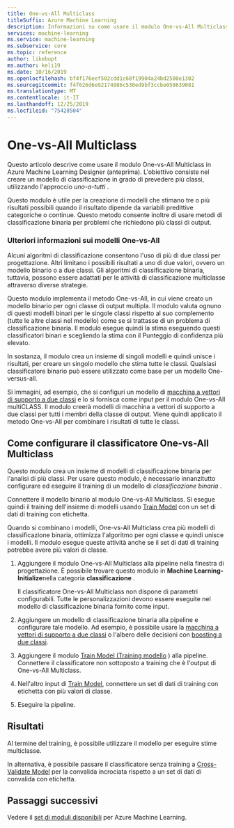 ```yaml
---
title: One-vs-All Multiclass
titleSuffix: Azure Machine Learning
description: Informazioni su come usare il modulo One-vs-All Multiclass in Azure Machine Learning per creare un modello di classificazione multiclasse da un insieme di modelli di classificazione binaria.
services: machine-learning
ms.service: machine-learning
ms.subservice: core
ms.topic: reference
author: likebupt
ms.author: keli19
ms.date: 10/16/2019
ms.openlocfilehash: bf4f176eef502cdd1c68f19904a24bd2500e1302
ms.sourcegitcommit: f4f626d6e92174086c530ed9bf3ccbe058639081
ms.translationtype: MT
ms.contentlocale: it-IT
ms.lasthandoff: 12/25/2019
ms.locfileid: "75428504"
---
```

# <a name="one-vs-all-multiclass"></a>One-vs-All Multiclass

Questo articolo descrive come usare il modulo One-vs-All Multiclass in Azure Machine Learning Designer (anteprima). L'obiettivo consiste nel creare un modello di classificazione in grado di prevedere più classi, utilizzando l'approccio *uno-a-tutti* .

Questo modulo è utile per la creazione di modelli che stimano tre o più risultati possibili quando il risultato dipende da variabili predittive categoriche o continue. Questo metodo consente inoltre di usare metodi di classificazione binaria per problemi che richiedono più classi di output.

### <a name="more-about-one-versus-all-models"></a>Ulteriori informazioni sui modelli One-vs-All

Alcuni algoritmi di classificazione consentono l'uso di più di due classi per progettazione. Altri limitano i possibili risultati a uno di due valori, ovvero un modello binario o a due classi. Gli algoritmi di classificazione binaria, tuttavia, possono essere adattati per le attività di classificazione multiclasse attraverso diverse strategie. 

Questo modulo implementa il metodo One-vs-All, in cui viene creato un modello binario per ogni classe di output multipla. Il modulo valuta ognuno di questi modelli binari per le singole classi rispetto al suo complemento (tutte le altre classi nel modello) come se si trattasse di un problema di classificazione binaria. Il modulo esegue quindi la stima eseguendo questi classificatori binari e scegliendo la stima con il Punteggio di confidenza più elevato.  

In sostanza, il modulo crea un insieme di singoli modelli e quindi unisce i risultati, per creare un singolo modello che stima tutte le classi. Qualsiasi classificatore binario può essere utilizzato come base per un modello One-versus-all.  

Si immagini, ad esempio, che si configuri un modello di [macchina a vettori di supporto a due classi](two-class-support-vector-machine.md) e lo si fornisca come input per il modulo One-vs-All multiCLASS. Il modulo creerà modelli di macchina a vettori di supporto a due classi per tutti i membri della classe di output. Viene quindi applicato il metodo One-vs-All per combinare i risultati di tutte le classi.  

## <a name="how-to-configure-the-one-vs-all-multiclass-classifier"></a>Come configurare il classificatore One-vs-All Multiclass  

Questo modulo crea un insieme di modelli di classificazione binaria per l'analisi di più classi. Per usare questo modulo, è necessario innanzitutto configurare ed eseguire il training di un modello di *classificazione binaria* . 

Connettere il modello binario al modulo One-vs-All Multiclass. Si esegue quindi il training dell'insieme di modelli usando [Train Model](train-model.md) con un set di dati di training con etichetta.

Quando si combinano i modelli, One-vs-All Multiclass crea più modelli di classificazione binaria, ottimizza l'algoritmo per ogni classe e quindi unisce i modelli. Il modulo esegue queste attività anche se il set di dati di training potrebbe avere più valori di classe.

1. Aggiungere il modulo One-vs-All Multiclass alla pipeline nella finestra di progettazione. È possibile trovare questo modulo in **Machine Learning-Initialize**nella categoria **classificazione** .

   Il classificatore One-vs-All Multiclass non dispone di parametri configurabili. Tutte le personalizzazioni devono essere eseguite nel modello di classificazione binaria fornito come input.

2. Aggiungere un modello di classificazione binaria alla pipeline e configurare tale modello. Ad esempio, è possibile usare la [macchina a vettori di supporto a due classi](two-class-support-vector-machine.md) o l'albero delle decisioni con [boosting a due classi](two-class-boosted-decision-tree.md).

3. Aggiungere il modulo [Train Model (Training modello](train-model.md) ) alla pipeline. Connettere il classificatore non sottoposto a training che è l'output di One-vs-All Multiclass.

4. Nell'altro input di [Train Model](train-model.md), connettere un set di dati di training con etichetta con più valori di classe.

5. Eseguire la pipeline.

## <a name="results"></a>Risultati

Al termine del training, è possibile utilizzare il modello per eseguire stime multiclasse.

In alternativa, è possibile passare il classificatore senza training a [Cross-Validate Model](cross-validate-model.md) per la convalida incrociata rispetto a un set di dati di convalida con etichetta.


## <a name="next-steps"></a>Passaggi successivi

Vedere il [set di moduli disponibili](module-reference.md) per Azure Machine Learning. 
